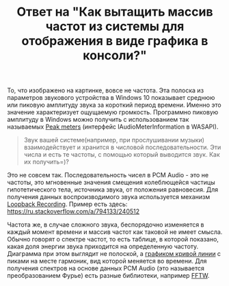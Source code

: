 ﻿---
title: "Ответ на \"Как вытащить массив частот из системы для отображения в виде графика в консоли?\""
se.owner.user_id: 240512
se.owner.display_name: "MSDN.WhiteKnight"
se.owner.link: "https://ru.stackoverflow.com/users/240512/msdn-whiteknight"
se.answer_id: 1202089
se.question_id: 1201834
se.post_type: answer
se.is_accepted: True
---
<p>То, что изображено на картинке, вовсе не частота. Эта полоска из параметров звукового устройства в Windows 10 показывает среднюю или пиковую амплитуду звука за короткий период времени. Именно это значение характеризует ощущаемую громкость. Программно пиковую амплитуду в Windows можно получить с использованием так называемых <a href="https://docs.microsoft.com/en-us/windows/win32/coreaudio/peak-meters" rel="nofollow noreferrer">Peak meters</a> (интерфейс IAudioMeterInformation в WASAPI).</p>
<blockquote>
<p>Звук вашей системе(например, при прослушивании музыки) взаимодействует и хранится в числовой последовательности. Эти числа и есть те частоты, с помощью который выводится звук. Как их получить=)?</p>
</blockquote>
<p>Это не совсем так. Последовательность чисел в PCM Audio - это не частоты, это мгновенные значения смещения колеблющейся частицы гипотетического тела, источника звука, от положения равновесия. Для получения данных воспроизводимого звука используется механизм <a href="https://docs.microsoft.com/en-us/windows/win32/coreaudio/loopback-recording" rel="nofollow noreferrer">Loopback Recording</a>. Пример есть здесь: <a href="https://ru.stackoverflow.com/a/794133/240512">https://ru.stackoverflow.com/a/794133/240512</a></p>
<p>Частота же, в случае сложного звука, беспорядочно изменяется в каждый момент времени и массив частот как таковой не имеет смысла. Обычно говорят о спектре частот, то есть таблице, в которой показано, какая доля энергии звука приходится на определенную частоту. Диаграмма при этом выглядит не полоской, а <a href="https://ru.stackoverflow.com/a/746793/240512">графиком кривой линии</a> с пиками на месте гармоник, вид которой меняется во времени. Для получения спектров на основе данных PCM Audio (это называется преобразованием Фурье) есть разные библиотеки, например <a href="http://www.fftw.org/" rel="nofollow noreferrer">FFTW</a>.</p>
